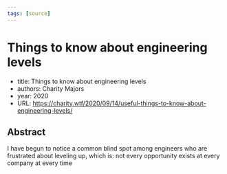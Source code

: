 ```yaml
---
tags: [source]
---
```


# Things to know about engineering levels

- title: Things to know about engineering levels
- authors: Charity Majors
- year: 2020
- URL: https://charity.wtf/2020/09/14/useful-things-to-know-about-engineering-levels/

## Abstract
I have begun to notice a common blind spot among engineers who are frustrated about leveling up, which is: not every opportunity exists at every company at every time
